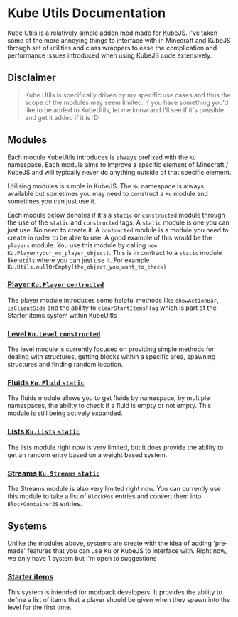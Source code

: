 # Kube Utils Documentation

Kube Utils is a relatively simple addon mod made for KubeJS. I've taken some of the more annoying things to interface with in Minecraft and KubeJS through set of utilities and class wrappers to ease the complication and performance issues introduced when using KubeJS code extensively.

## Disclaimer

> Kube Utils is specifically driven by my specific use cases and thus the scope of the modules may seem limited. If you have something you'd like to be added to KubeUtils, let me know and I'll see if it's possible and get it added if it is :D

## Modules

Each module KubeUtils introduces is always prefixed with the `Ku` namespace. Each module aims to improve a specific element of Minecraft / KubeJS and will typically never do anything outside of that specific element.

Utilising modules is simple in KubeJS. The `Ku` namespace is always available but sometimes you may need to construct a `Ku` module and sometimes you can just use it.

Each module below denotes if it's a `static` or `constructed` module through the use of the `static` and `constructed` tags. A `static` module is one you can just use. No need to create it. A `contructed` module is a module you need to create in order to be able to use. A good example of this would be the `players` module. You use this module by calling `new Ku.Player(your_mc_player_object)`. This is in contract to a `static` module like `utils` where you can just use it. For example `Ku.Utils.nullOrEmpty(the_object_you_want_to_check)` 

### [Player `Ku.Player` `contructed`](modules/player.md)

The player module introduces some helpful methods like `showActionBar`, `isClientSide` and the ability to `clearStartItemsFlag` which is part of the Starter items system within KubeUitls

### [Level `Ku.Level` `constructed`](modules/level.md)

The level module is currently focused on providing simple methods for dealing with structures, getting blocks within a specific area, spawning structures and finding random location.

### [Fluids `Ku.Fluid` `static`](modules/fluids.md)

The fluids module allows you to get fluids by namespace, by multiple namespaces, the ability to check if a fluid is empty or not empty. This module is still being actively expanded.

### [Lists `Ku.Lists` `static`](modules/lists.md)

The lists module right now is very limited, but it does provide the ability to get an random entry based on a weight based system.

### [Streams `Ku.Streams` `static`](modules/streams.md)

The Streams module is also very limited right now. You can currently use this module to take a list of `BlockPos` entries and convert them into `BlockContainerJS` entries.

## Systems

Unlike the modules above, systems are create with the idea of adding 'pre-made' features that you can use Ku or KubeJS to interface with. Right now, we only have 1 system but I'm open to suggestions

### [Starter items](systems/starter-items.md)

This system is intended for modpack developers. It provides the ability to define a list of items that a player should be given when they spawn into the level for the first time. 

